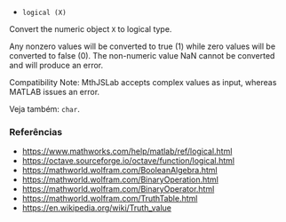 * `logical (X)`

Convert the numeric object `X` to logical type.

Any nonzero values will be converted to true (1) while zero values
will be converted to false (0).  The non-numeric value NaN cannot
be converted and will produce an error.

Compatibility Note: MthJSLab accepts complex values as input, whereas
MATLAB issues an error.

Veja também: `char`.

### Referências

* https://www.mathworks.com/help/matlab/ref/logical.html
* https://octave.sourceforge.io/octave/function/logical.html
* https://mathworld.wolfram.com/BooleanAlgebra.html
* https://mathworld.wolfram.com/BinaryOperation.html
* https://mathworld.wolfram.com/BinaryOperator.html
* https://mathworld.wolfram.com/TruthTable.html
* https://en.wikipedia.org/wiki/Truth_value
